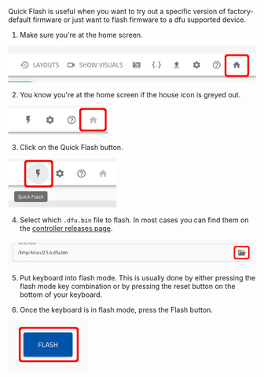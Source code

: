 Quick Flash is useful when you want to try out a specific version of factory-default firmware or just want to flash firmware to a dfu supported device.

1. Make sure you're at the home screen.

![select-home](../images/Configurator/quickflash/back-to-home.png)

2. You know you're at the home screen if the house icon is greyed out.

![grey-house](../images/Configurator/quickflash/grey-home.png)

3. Click on the Quick Flash button.

![quick-flash](../images/Configurator/quickflash/quick-flash.png)

4. Select which `.dfu.bin` file to flash. In most cases you can find them on the [controller releases page](https://github.com/kiibohd/controller/releases).

![file-select](../images/Configurator/quickflash/file-selection.png)

5. Put keyboard into flash mode. This is usually done by either pressing the flash mode key combination or by pressing the reset button on the bottom of your keyboard.

6. Once the keyboard is in flash mode, press the Flash button.

![flash](../images/Configurator/quickflash/flash.png)

